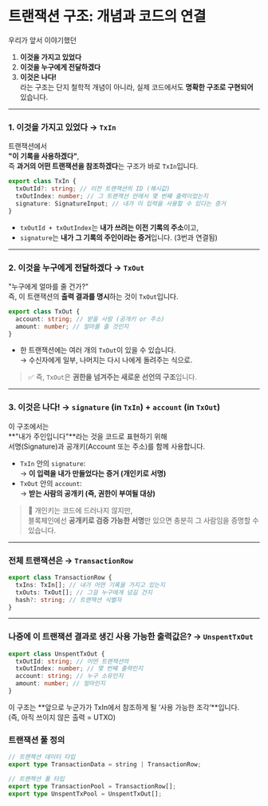 # 트랜잭션 구조: 개념과 코드의 연결

우리가 앞서 이야기했던

1. **이것을 가지고 있었다**
2. **이것을 누구에게 전달하겠다**
3. **이것은 나다!**  
   라는 구조는 단지 철학적 개념이 아니라, 실제 코드에서도 **명확한 구조로 구현되어** 있습니다.

---

### 1. **이것을 가지고 있었다 → `TxIn`**

트랜잭션에서  
**"이 기록을 사용하겠다"**,  
즉 **과거의 어떤 트랜잭션을 참조하겠다**는 구조가 바로 `TxIn`입니다.

```ts
export class TxIn {
  txOutId?: string; // 이전 트랜잭션의 ID (해시값)
  txOutIndex: number; // 그 트랜잭션 안에서 몇 번째 출력이었는지
  signature: SignatureInput; // 내가 이 입력을 사용할 수 있다는 증거
}
```

- `txOutId + txOutIndex`는 **내가 쓰려는 이전 기록의 주소**이고,
- `signature`는 **내가 그 기록의 주인이라는 증거**입니다. (3번과 연결됨)

---

### 2. **이것을 누구에게 전달하겠다 → `TxOut`**

"누구에게 얼마를 줄 건가?"  
즉, 이 트랜잭션의 **출력 결과를 명시**하는 것이 `TxOut`입니다.

```ts
export class TxOut {
  account: string; // 받을 사람 (공개키 or 주소)
  amount: number; // 얼마를 줄 것인지
}
```

- 한 트랜잭션에는 여러 개의 `TxOut`이 있을 수 있습니다.  
  → 수신자에게 일부, 나머지는 다시 나에게 돌려주는 식으로.

> ✅ 즉, `TxOut`은 **권한을 넘겨주는 새로운 선언의 구조**입니다.

---

### 3. **이것은 나다! → `signature` (in `TxIn`) + `account` (in `TxOut`)**

이 구조에서는  
**"내가 주인입니다"**라는 것을 코드로 표현하기 위해  
서명(Signature)과 공개키(Account 또는 주소)를 함께 사용합니다.

- `TxIn` 안의 `signature`:  
  → **이 입력을 내가 만들었다는 증거 (개인키로 서명)**
- `TxOut` 안의 `account`:  
  → **받는 사람의 공개키 (즉, 권한이 부여될 대상)**

> 🔐 개인키는 코드에 드러나지 않지만,  
> 블록체인에선 **공개키로 검증 가능한 서명**만 있으면 충분히 그 사람임을 증명할 수 있습니다.

---

### 전체 트랜잭션은 → `TransactionRow`

```ts
export class TransactionRow {
  txIns: TxIn[]; // 내가 어떤 기록을 가지고 있는지
  txOuts: TxOut[]; // 그걸 누구에게 넘길 건지
  hash?: string; // 트랜잭션 식별자
}
```

---

### 나중에 이 트랜잭션 결과로 생긴 사용 가능한 출력값은? → `UnspentTxOut`

```ts
export class UnspentTxOut {
  txOutId: string; // 어떤 트랜잭션의
  txOutIndex: number; // 몇 번째 출력인지
  account: string; // 누구 소유인지
  amount: number; // 얼마인지
}
```

이 구조는 **앞으로 누군가가 TxIn에서 참조하게 될 ‘사용 가능한 조각’**입니다.  
(즉, 아직 쓰이지 않은 출력 = UTXO)

### 트랜잭션 풀 정의

```ts
// 트랜잭션 데이터 타입
export type TransactionData = string | TransactionRow;

// 트랜잭션 풀 타입
export type TransactionPool = TransactionRow[];
export type UnspentTxPool = UnspentTxOut[];
```
